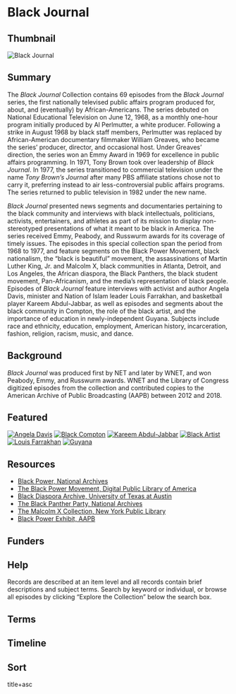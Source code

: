 # Black Journal

## Thumbnail

![Black Journal](https://s3.amazonaws.com/americanarchive.org/special-collections/blackjournal.png "Black Journal") 

## Summary

The <em>Black Journal</em> Collection contains 69 episodes from the <em>Black Journal</em> series, the first nationally televised public affairs program produced for, about, and (eventually) by African-Americans. The series debuted on National Educational Television on June 12, 1968, as a monthly one-hour program initially produced by Al Perlmutter, a white producer. Following a strike in August 1968 by black staff members, Perlmutter was replaced by African-American documentary filmmaker William Greaves, who became the series’ producer, director, and occasional host. Under Greaves’ direction, the series won an Emmy Award in 1969 for excellence in public affairs programming. In 1971, Tony Brown took over leadership of <em>Black Journal</em>. In 1977, the series transitioned to commercial television under the name <em>Tony Brown’s Journal</em> after many PBS affiliate stations chose not to carry it, preferring instead to air less-controversial public affairs programs. The series returned to public television in 1982 under the new name. 

<em>Black Journal</em> presented news segments and documentaries pertaining to the black community and interviews with black intellectuals, politicians, activists, entertainers, and athletes as part of its mission to display non-stereotyped presentations of what it meant to be black in America. The series received Emmy, Peabody, and Russwurm awards for its coverage of timely issues. The episodes in this special collection span the period from 1968 to 1977, and feature segments on the Black Power Movement, black nationalism, the “black is beautiful” movement, the assassinations of Martin Luther King, Jr. and Malcolm X, black communities in Atlanta, Detroit, and Los Angeles, the African diaspora, the Black Panthers, the black student movement, Pan-Africanism, and the media’s representation of black people. Episodes of <em>Black Journal</em> feature interviews with activist and author Angela Davis, minister and Nation of Islam leader Louis Farrakhan, and basketball player Kareem Abdul-Jabbar, as well as episodes and segments about the black community in Compton, the role of the black artist, and the importance of education in newly-independent Guyana. Subjects include race and ethnicity, education, employment, American history, incarceration, fashion, religion, racism, music, and dance. 

## Background

<em>Black Journal</em> was produced first by NET and later by WNET, and won Peabody, Emmy, and Russwurm awards. WNET and the Library of Congress digitized episodes from the collection and contributed copies to the American Archive of Public Broadcasting (AAPB) between 2012 and 2018.

## Featured

[![Angela Davis](https://s3.amazonaws.com/americanarchive.org/special-collections/cpb-aacip_512-1v5bc3tn06.jpg)](/cpb-aacip_512-1v5bc3tn06)
[![Black Compton](https://s3.amazonaws.com/americanarchive.org/special-collections/cpb-aacip_512-wp9t14vt8n.jpg)](/catalog/cpb-aacip_512-wp9t14vt8n)
[![Kareem Abdul-Jabbar](https://s3.amazonaws.com/americanarchive.org/special-collections/cpb-aacip_512-154dn40k35.jpg)](/catalog/cpb-aacip_512-154dn40k35)
[![Black Artist](https://s3.amazonaws.com/americanarchive.org/special-collections/cpb-aacip_512-9z90864382.jpg)](/catalog/cpb-aacip_512-9z90864382)
[![Louis Farrakhan](https://s3.amazonaws.com/americanarchive.org/special-collections/cpb-aacip_512-bz6154fm6p.jpg)](/catalog/cpb-aacip_512-bz6154fm6p)
[![Guyana](https://s3.amazonaws.com/americanarchive.org/special-collections/cpb-aacip_512-9k45q4sh58.jpg)](/catalog/cpb-aacip_512-9k45q4sh58)

## Resources

- [Black Power, National Archives](https://www.archives.gov/research/african-americans/black-power)
- [The Black Power Movement, Digital Public Library of America](https://dp.la/primary-source-sets/the-black-power-movement)
- [Black Diaspora Archive, University of Texas at Austin](https://sites.utexas.edu/bda/collaborators/)
- [The Black Panther Party, National Archives](https://www.archives.gov/research/african-americans/black-power/black-panthers) 
- [The Malcolm X Collection, New York Public Library](http://archives.nypl.org/scm/21896)
- [Black Power Exhibit, AAPB](UPCOMING!)

## Funders

## Help

Records are described at an item level and all records contain brief descriptions and subject terms. Search by keyword or individual, or browse all episodes by clicking “Explore the Collection” below the search box. 

## Terms

## Timeline

## Sort

title+asc

